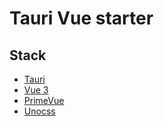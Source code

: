 # Tauri Vue starter

## Stack

- [Tauri](https://tauri.app/)
- [Vue 3](https://v3.vuejs.org/)
- [PrimeVue](https://primevue.org/)
- [Unocss](https://unocss.com/)
